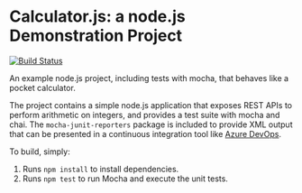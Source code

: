 Calculator.js: a node.js Demonstration Project
==============================================
[![Build Status](https://dev.azure.com/jayaz400/github-lab/_apis/build/status/jdesmarais1.calculator-1?branchName=master)](https://dev.azure.com/jayaz400/github-lab/_build/latest?definitionId=2&branchName=master)

An example node.js project, including tests with mocha, that behaves like
a pocket calculator.

The project contains a simple node.js application that exposes REST APIs
to perform arithmetic on integers, and provides a test suite with mocha
and chai.  The `mocha-junit-reporters` package is included to provide XML
output that can be presented in a continuous integration tool like
[Azure DevOps](https://azure.com/devops).

To build, simply:

1. Runs `npm install` to install dependencies.
2. Runs `npm test` to run Mocha and execute the unit tests.

